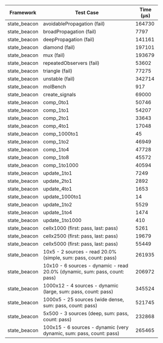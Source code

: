 | Framework | Test Case | Time (μs) |
| --- | --- | --- |
| state_beacon | avoidablePropagation (fail) | 164730 |
| state_beacon | broadPropagation (fail) | 7797 |
| state_beacon | deepPropagation (fail) | 141161 |
| state_beacon | diamond (fail) | 197101 |
| state_beacon | mux (fail) | 193679 |
| state_beacon | repeatedObservers (fail) | 53602 |
| state_beacon | triangle (fail) | 77275 |
| state_beacon | unstable (fail) | 342714 |
| state_beacon | molBench | 917 |
| state_beacon | create_signals | 69000 |
| state_beacon | comp_0to1 | 50746 |
| state_beacon | comp_1to1 | 54207 |
| state_beacon | comp_2to1 | 33643 |
| state_beacon | comp_4to1 | 17048 |
| state_beacon | comp_1000to1 | 45 |
| state_beacon | comp_1to2 | 46949 |
| state_beacon | comp_1to4 | 47728 |
| state_beacon | comp_1to8 | 45572 |
| state_beacon | comp_1to1000 | 40594 |
| state_beacon | update_1to1 | 7249 |
| state_beacon | update_2to1 | 2892 |
| state_beacon | update_4to1 | 1653 |
| state_beacon | update_1000to1 | 14 |
| state_beacon | update_1to2 | 5529 |
| state_beacon | update_1to4 | 1474 |
| state_beacon | update_1to1000 | 410 |
| state_beacon | cellx1000 (first: pass, last: pass) | 5261 |
| state_beacon | cellx2500 (first: pass, last: pass) | 19679 |
| state_beacon | cellx5000 (first: pass, last: pass) | 55449 |
| state_beacon | 10x5 - 2 sources - read 20.0% (simple, sum: pass, count: pass) | 261935 |
| state_beacon | 10x10 - 6 sources - dynamic - read 20.0% (dynamic, sum: pass, count: pass) | 206972 |
| state_beacon | 1000x12 - 4 sources - dynamic (large, sum: pass, count: pass) | 345524 |
| state_beacon | 1000x5 - 25 sources (wide dense, sum: pass, count: pass) | 521745 |
| state_beacon | 5x500 - 3 sources (deep, sum: pass, count: pass) | 232868 |
| state_beacon | 100x15 - 6 sources - dynamic (very dynamic, sum: pass, count: pass) | 265465 |
